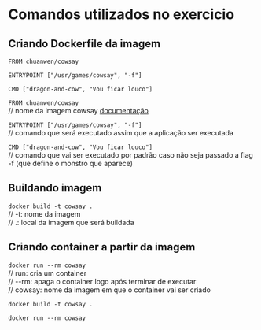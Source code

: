 # Comandos utilizados no exercicio

## Criando Dockerfile da imagem

~~~
FROM chuanwen/cowsay

ENTRYPOINT ["/usr/games/cowsay", "-f"]

CMD ["dragon-and-cow", "Vou ficar louco"]
~~~

`FROM chuanwen/cowsay`
<br>
// nome da imagem cowsay [documentação](https://hub.docker.com/r/mbentley/cowsay/dockerfile)

`ENTRYPOINT ["/usr/games/cowsay", "-f"]`
<br>
// comando que será executado assim que a aplicação ser executada

`CMD ["dragon-and-cow", "Vou ficar louco"]`
<br>
// comando que vai ser executado por padrão caso não seja passado a flag -f (que define o monstro que aparece)

## Buildando imagem
`docker build -t cowsay .`
<br>
// -t: nome da imagem <NOME>
<br>
// .: local da imagem que será buildada

## Criando container a partir da imagem
`docker run --rm cowsay`
<br>
// run: cria um container 
<br>
// --rm: apaga o container logo após terminar de executar
<br>
// cowsay: nome da imagem em que o container vai ser criado

~~~
docker build -t cowsay .

docker run --rm cowsay
~~~